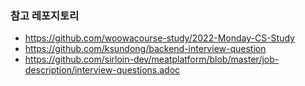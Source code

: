 ### 참고 레포지토리

- https://github.com/woowacourse-study/2022-Monday-CS-Study
- https://github.com/ksundong/backend-interview-question
- https://github.com/sirloin-dev/meatplatform/blob/master/job-description/interview-questions.adoc
